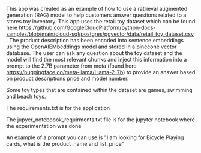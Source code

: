 This app was created as an example of how to use a ratrieval augmented generation (RAG) model to help customers answer questions related to a stores toy inventory. This app uses the 
retail toy dataset which can be found here https://github.com/GoogleCloudPlatform/python-docs-samples/blob/main/cloud-sql/postgres/pgvector/data/retail_toy_dataset.csv . 
The product description has been encoded into sentence embeddings using the OpenAIEMbeddings model and stored in a pinecone vector database. The user can ask any question
about the toy dataset and the model will find the most relevant chunks and inject this information into a prompt to the 2.7B parameter from meta 
(found here https://huggingface.co/meta-llama/Llama-2-7b) to provide an answer based on product descriptions price and model number.

Some toy types that are contained within the dataset are games, swimming and beach toys.

The requirements.txt is for the application

The jupyer_noteboook_requirments.txt file is for the jupyter notebook where the experimentation was done 

An example of a prompt you can use is "I am looking for Bicycle Playing cards, what is the product_name and list_price"